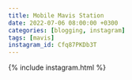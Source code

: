```yaml
---
title: Mobile Mavis Station
date: 2022-07-06 08:00:00 +0300
categories: [blogging, instagram]
tags: [mavis]
instagram_id: Cfq87PKDb3T
---
```


{% include instagram.html %}